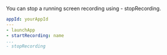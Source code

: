 You can stop a running screen recording using - stopRecording.
```yaml
appId: yourAppId
---
- launchApp
- startRecording: name
...
- stopRecording
```